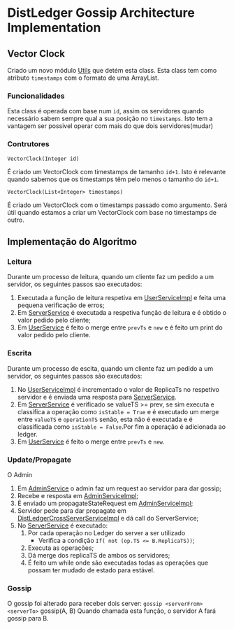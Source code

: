 # DistLedger Gossip Architecture Implementation

## Vector Clock

Criado um novo módulo [Utils](Utils) que detém esta class.
Esta class tem como atributo `timestamps` com o formato de uma ArrayList.

### Funcionalidades

Esta class é operada com base num `id`, assim os servidores quando necessário sabem sempre qual a sua posição no `timestamps`. Isto tem a vantagem ser possivel operar com mais do que dois servidores(mudar)

### Contrutores

    VectorClock(Integer id)
É criado um VectorClock com timestamps de tamanho `id+1`. Isto é relevante quando sabemos que os timestamps têm pelo menos o tamanho do `id+1`.

    VectorClock(List<Integer> timestamps)
É criado um VectorClock com o timestamps passado como argumento. Será útil quando estamos a criar um VectorClock com base no timestamps de outro.
  
## Implementação do Algoritmo

### Leitura

Durante um processo de leitura, quando um cliente faz um pedido a um servidor, os seguintes passos sao executados:

1. Executada a função de leitura respetiva em [UserServiceImpl](DistLedgerServer/src/main/java/pt/tecnico/distledger/server/UserServiceImpl.java) e feita uma pequena verificação de erros;
2. Em [ServerService](DistLedgerServer/src/main/java/pt/tecnico/distledger/server/grpc/ServerService.java) é executada a respetiva função de leitura e é obtido o valor pedido pelo cliente;
3. Em [UserService](User/src/main/java/pt/tecnico/distledger/userclient/grpc/UserService.java) é feito o merge entre `prevTs` e `new` e é feito um print do valor pedido pelo cliente.

### Escrita

Durante um processo de escita, quando um cliente faz um pedido a um servidor, os seguintes passos são executados:

1. No [UserServiceImpl](DistLedgerServer/src/main/java/pt/tecnico/distledger/server/UserServiceImpl.java) é incrementado o valor de ReplicaTs no respetivo servidor e é enviada uma resposta para [ServerService](DistLedgerServer/src/main/java/pt/tecnico/distledger/server/grpc/ServerService.java).
2. Em [ServerService](DistLedgerServer/src/main/java/pt/tecnico/distledger/server/grpc/ServerService.java) é verificado se valueTS >= prev, se sim executa e classifica a operação como `isStable = True` e é executado um merge entre `valueTS` e `operationTS` senão, esta não é executada e é classificada como `isStable = False`.Por fim a operação é adicionada ao ledger.
3. Em [UserService](User/src/main/java/pt/tecnico/distledger/userclient/grpc/UserService.java) é feito o merge entre `prevTs` e `new`.

### Update/Propagate

O Admin

1. Em [AdminService](Admin/src/main/java/pt/tecnico/distledger/adminclient/grpc/AdminService.java) o admin faz um request ao servidor para dar gossip;
2. Recebe e resposta em [AdminServiceImpl](DistLedgerServer/src/main/java/pt/tecnico/distledger/server/AdminServiceImpl.java);
3. É enviado um propagateStateRequest em [AdminServiceImpl](DistLedgerServer/src/main/java/pt/tecnico/distledger/server/AdminServiceImpl.java);
4. Servidor pede para dar propagate em [DistLedgerCrossServerServiceImpl](DistLedgerServer/src/main/java/pt/tecnico/distledger/server/DistLedgerCrossServerServiceImpl.java) e dá call do ServerService;
5. No [ServerService](DistLedgerServer/src/main/java/pt/tecnico/distledger/server/grpc/ServerService.java) é executado:
   1. Por cada operação no Ledger do server a ser utilizado
      * Verifica a condição `If( not (op.TS <= B.ReplicaTS))`;
   2. Executa as operações;
   3. Dá merge dos replicaTS de ambos os servidores;
   4. É feito um while onde são executadas todas as operações que possam ter mudado de estado para estável.

### Gossip

O gossip foi alterado para receber dois server:
`gossip <serverFrom> <serverTo>`
gossip(A, B)
Quando chamada esta função, o servidor A fará gossip para B.
